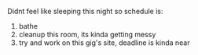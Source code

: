 Didnt feel like sleeping this night so schedule is:
1. bathe
2. cleanup this room, its kinda getting messy
3. try and work on this gig's site, deadline is kinda near